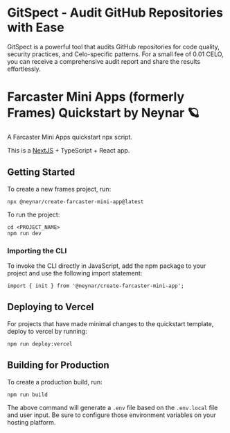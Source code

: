 # GitSpect - Audit GitHub Repositories with Ease

GitSpect is a powerful tool that audits GitHub repositories for code quality, security practices, and Celo-specific patterns. For a small fee of 0.01 CELO, you can receive a comprehensive audit report and share the results effortlessly.

<!-- generated by @neynar/create-farcaster-mini-app version 1.2.16 -->

# Farcaster Mini Apps (formerly Frames) Quickstart by Neynar 🪐

A Farcaster Mini Apps quickstart npx script.

This is a [NextJS](https://nextjs.org/) + TypeScript + React app.

## Getting Started

To create a new frames project, run:

```{bash}
npx @neynar/create-farcaster-mini-app@latest
```

To run the project:

```{bash}
cd <PROJECT_NAME>
npm run dev
```

### Importing the CLI

To invoke the CLI directly in JavaScript, add the npm package to your project and use the following import statement:

```{javascript}
import { init } from '@neynar/create-farcaster-mini-app';
```

## Deploying to Vercel

For projects that have made minimal changes to the quickstart template, deploy to vercel by running:

```{bash}
npm run deploy:vercel
```

## Building for Production

To create a production build, run:

```{bash}
npm run build
```

The above command will generate a `.env` file based on the `.env.local` file and user input. Be sure to configure those environment variables on your hosting platform.

